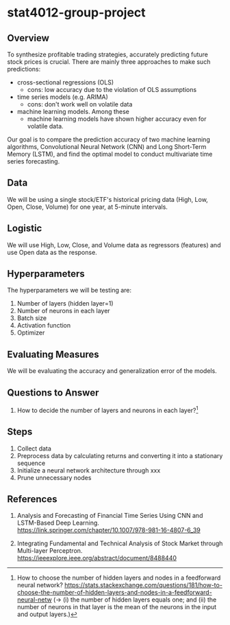 # stat4012-group-project

## Overview

To synthesize profitable trading strategies, accurately predicting future stock prices is crucial. There are mainly three approaches to make such predictions: 

- cross-sectional regressions (OLS)
  - cons: low accuracy due to the violation of OLS assumptions
- time series models (e.g. ARIMA)
  - cons: don't work well on volatile data
- machine learning models. Among these
  - machine learning models have shown higher accuracy even for volatile data.

Our goal is to compare the prediction accuracy of two machine learning algorithms, Convolutional Neural Network (CNN) and Long Short-Term Memory (LSTM), and find the optimal model to conduct multivariate time series forecasting.

## Data

We will be using a single stock/ETF's historical pricing data (High, Low, Open, Close, Volume) for one year, at 5-minute intervals.

## Logistic

We will use High, Low, Close, and Volume data as regressors (features) and use Open data as the response.

## Hyperparameters

The hyperparameters we will be testing are:

1. Number of layers (hidden layer=1)
2. Number of neurons in each layer
3. Batch size
4. Activation function
5. Optimizer

## Evaluating Measures

We will be evaluating the accuracy and generalization error of the models.

## Questions to Answer

1. How to decide the number of layers and neurons in each layer?[^1]

## Steps

1. Collect data
2. Preprocess data by calculating returns and converting it into a stationary sequence
3. Initialize a neural network architecture through xxx
4. Prune unnecessary nodes

## References

1. Analysis and Forecasting of Financial Time Series Using CNN and LSTM-Based Deep Learning. https://link.springer.com/chapter/10.1007/978-981-16-4807-6_39

2. Integrating Fundamental and Technical Analysis of Stock Market through Multi-layer Perceptron. https://ieeexplore.ieee.org/abstract/document/8488440

   [^1]: How to choose the number of hidden layers and nodes in a feedforward neural network? https://stats.stackexchange.com/questions/181/how-to-choose-the-number-of-hidden-layers-and-nodes-in-a-feedforward-neural-netw (-> (i) the number of hidden layers equals one; and (ii) the number of neurons in that layer is the mean of the neurons in the input and output layers.)